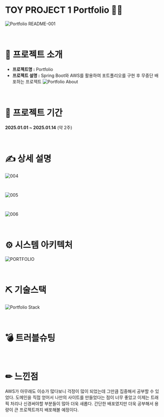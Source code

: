 # TOY PROJECT 1 **Portfolio** 👩‍💻
![Portfolio README-001](https://github.com/user-attachments/assets/67cdce10-b78d-428f-a9ad-f650bce2d88a)

<br>

# 👀 프로젝트 소개

* <b>프로젝트명 :</b> Portfolio
* <b>프로젝트 설명 :</b> Spring Boot와 AWS를 활용하여 포트폴리오를 구현 후 무중단 배포하는 프로젝트
![Portfolio About](https://github.com/user-attachments/assets/76c1b9d7-000b-4e26-ad8e-6ee51a19c6cb)


<br>

# 📅 프로젝트 기간
<b>2025.01.01 ~ 2025.01.14</b> (약 2주)

<br>

# ✍ 상세 설명
![004](https://github.com/user-attachments/assets/4a43c9dd-8176-43fb-a4cf-33d70af20527)

<br>

![005](https://github.com/user-attachments/assets/1022e54a-6c80-4c10-a365-aa0db868af90)

<br>

![006](https://github.com/user-attachments/assets/5bdb8191-b771-4fdd-87ef-1cf4ee73f03d)

<br>

# ⚙ 시스템 아키텍처
![PORTFOLIO](https://github.com/user-attachments/assets/40de797a-eb09-488b-91ba-b4c4b621feab)

<br>

# ⛏ 기술스택
![Portfolio Stack](https://github.com/user-attachments/assets/474fc894-367c-43dc-815e-75a8f0870f71)

<br>

# 💣 트러블슈팅

<br>

# ✏ 느낀점
AWS가 아무래도 이슈가 많다보니 걱정이 많이 되었는데 그만큼 집중해서 공부할 수 있었다. 
도메인을 직접 얻어서 나만의 사이트를 만들었다는 점이 너무 좋았고 이제는 트래픽 처리나 신경써야할 부분들이 많아 더욱 새롭다.
간단한 배포였지만 더욱 공부해서 용량이 큰 프로젝트까지 배포해볼 예정이다.
